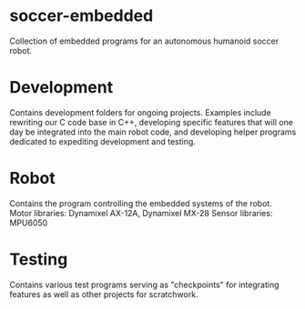 # soccer-embedded
Collection of embedded programs for an autonomous humanoid soccer robot.

# Development
Contains development folders for ongoing projects. Examples include rewriting our C code base in C++, developing specific features that will one day be integrated into the main robot code, and developing helper programs dedicated to expediting development and testing.

# Robot
Contains the program controlling the embedded systems of the robot.
Motor libraries: Dynamixel AX-12A, Dynamixel MX-28
Sensor libraries: MPU6050

# Testing
Contains various test programs serving as "checkpoints" for integrating features as well as other projects for scratchwork.
